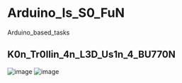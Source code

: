 # Arduino_Is_S0_FuN
  Arduino_based_tasks
## K0n_Tr0llin_4n_L3D_Us1n_4_BU770N 

![image](https://user-images.githubusercontent.com/120293775/208920065-1d05fefe-ad91-4c61-a1c9-7b5bf33f394c.png)
![image](https://user-images.githubusercontent.com/120293775/208920458-72552d4e-74b7-4763-9961-935a2aab7527.png)

